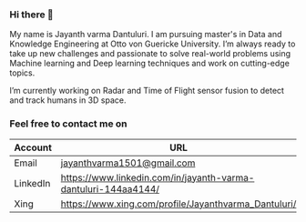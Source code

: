 ### Hi there 👋

My name is Jayanth varma Dantuluri. I am pursuing master's in Data and Knowledge Engineering at Otto von Guericke University. I’m always ready to take up new challenges and passionate to solve real-world problems using Machine learning and Deep learning techniques and work on cutting-edge topics. 

I’m currently working on Radar and Time of Flight sensor fusion to detect and track humans in 3D space.

### Feel free to contact me on

Account | URL 
--- | ---
Email | jayanthvarma1501@gmail.com
LinkedIn | https://www.linkedin.com/in/jayanth-varma-dantuluri-144aa4144/
Xing | https://www.xing.com/profile/Jayanthvarma_Dantuluri/

<!--
**jayanthvarma1501/jayanthvarma1501** is a ✨ _special_ ✨ repository because its `README.md` (this file) appears on your GitHub profile.




- 🔭 I’m currently working on ...
- 🌱 I’m currently learning ...
- 👯 I’m looking to collaborate on ...
- 🤔 I’m looking for help with ...
- 💬 Ask me about ...
- 📫 How to reach me: ...
- 😄 Pronouns: ...
- ⚡ Fun fact: ...
-->
